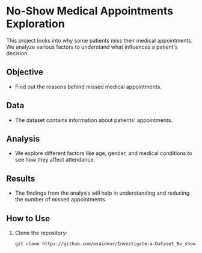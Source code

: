 # No-Show Medical Appointments Exploration

This project looks into why some patients miss their medical appointments. We analyze various factors to understand what influences a patient's decision.

## Objective

- Find out the reasons behind missed medical appointments.

## Data

- The dataset contains information about patients' appointments.

## Analysis

- We explore different factors like age, gender, and medical conditions to see how they affect attendance.

## Results

- The findings from the analysis will help in understanding and reducing the number of missed appointments.

## How to Use

1. Clone the repository:
   ```bash
   git clone https://github.com/osaidnur/Investigate-a-Dataset_No_show_appointments.git
